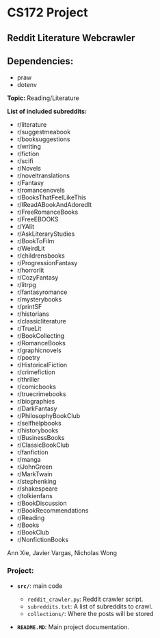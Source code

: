 # CS172 Project


## Reddit Literature Webcrawler

## Dependencies:
- praw
- dotenv


**Topic:** Reading/Literature

**List of included subreddits:**

- r/literature
- r/suggestmeabook
- r/booksuggestions
- r/writing
- r/fiction
- r/scifi
- r/Novels
- r/noveltranslations
- r/Fantasy
- r/romancenovels
- r/BooksThatFeelLikeThis
- r/IReadABookAndAdoredIt
- r/FreeRomanceBooks
- r/FreeEBOOKS
- r/YAlit
- r/AskLiteraryStudies
- r/BookToFilm
- r/WeirdLit
- r/childrensbooks
- r/ProgressionFantasy
- r/horrorlit
- r/CozyFantasy
- r/litrpg
- r/fantasyromance
- r/mysterybooks
- r/printSF
- r/historians
- r/classicliterature
- r/TrueLit
- r/BookCollecting
- r/RomanceBooks
- r/graphicnovels
- r/poetry
- r/HistoricalFiction
- r/crimefiction
- r/thriller
- r/comicbooks
- r/truecrimebooks
- r/biographies
- r/DarkFantasy
- r/PhilosophyBookClub
- r/selfhelpbooks
- r/historybooks 
- r/BusinessBooks
- r/ClassicBookClub
- r/fanfiction
- r/manga
- r/JohnGreen
- r/MarkTwain
- r/stephenking
- r/shakespeare
- r/tolkienfans
- r/BookDiscussion
- r/BookRecommendations
- r/Reading
- r/Books
- r/BookClub
- r/NonfictionBooks 



Ann Xie, Javier Vargas, Nicholas Wong


### Project:

- **`src/`**: main code
  - `reddit_crawler.py`: Reddit crawler script.
  - `subreddits.txt`: A list of subreddits to crawl.
  - `collections/`: Where the posts will be stored


- **`README.MD`**: Main project documentation.
